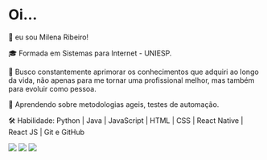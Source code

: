 
# Oi...

👋 eu sou Milena Ribeiro!

🎓 Formada em Sistemas para Internet - UNIESP.

💬 Busco constantemente aprimorar os conhecimentos que adquiri ao longo da vida, não apenas para me tornar uma profissional melhor, mas também para evoluir como pessoa.

📌 Aprendendo sobre metodologias ageis, testes de automação.

🛠  Habilidade: Python | Java | JavaScript | HTML | CSS | React Native | React JS | Git e GitHub 


  <a href="https://instagram.com/milenaribeiros_/" target="_blank"><img src="https://img.shields.io/badge/-Instagram-%23E4405F?style=for-the-badge&logo=instagram&logoColor=white" target="_blank"></a> 
  <a href = "mailto:milenassribeiro@gmail.com "><img src="https://img.shields.io/badge/-Gmail-%23333?style=for-the-badge&logo=gmail&logoColor=white" target="_blank"></a>
  <a href="https://www.linkedin.com/in/milenaribeiros/" target="_blank"><img src="https://img.shields.io/badge/-LinkedIn-%230077B5?style=for-the-badge&logo=linkedin&logoColor=white" target="_blank"></a>
  
